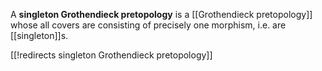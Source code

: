 A __singleton Grothendieck pretopology__ is a [[Grothendieck pretopology]] whose all covers are consisting of precisely one morphism, i.e. are [[singleton]]s.  

[[!redirects singleton Grothendieck pretopology]]